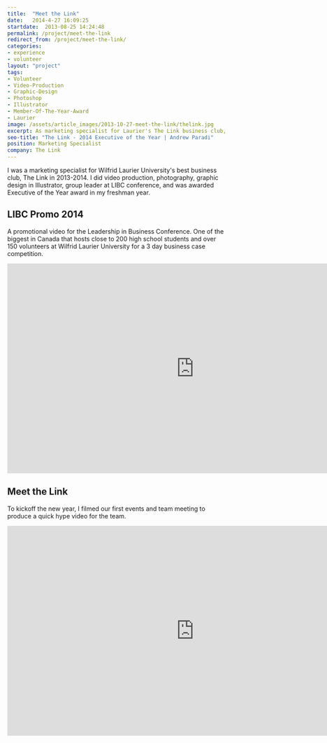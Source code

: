 ```yaml
---
title:  "Meet the Link"
date:   2014-4-27 16:09:25
startdate:  2013-08-25 14:24:48
permalink: /project/meet-the-link
redirect_from: /project/meet-the-link/
categories:
- experience
- volunteer
layout: "project"
tags:
- Volunteer
- Video-Production
- Graphic-Design
- Photoshop
- Illustrator
- Member-Of-The-Year-Award
- Laurier
image: /assets/article_images/2013-10-27-meet-the-link/thelink.jpg
excerpt: As marketing specialist for Laurier's The Link business club, I got diverse experience in digital marketing and was awarded Executive of the Year.
seo-title: "The Link - 2014 Executive of the Year | Andrew Paradi"
position: Marketing Specialist
company: The Link
---
```


I was a marketing specialist for Wilfrid Laurier University's best business club, The Link in 2013-2014. I did video production, photography, graphic design in Illustrator, group leader at LIBC conference, and was awarded Executive of the Year award in my freshman year.

LIBC Promo 2014
-----
A promotional video for the Leadership in Business Conference. One of the biggest in Canada that hosts close to 200 high school students and over 150 volunteers at Wilfrid Laurier University for a 3 day business case competition.

<iframe width="853" height="480" src="https://www.youtube-nocookie.com/embed/WQnrlGDkedw?rel=0&amp;showinfo=0" frameborder="0" allowfullscreen></iframe>

Meet the Link
-----
To kickoff the new year, I filmed our first events and team meeting to produce a quick hype video for the team.

<iframe width="853" height="480" src="https://www.youtube-nocookie.com/embed/gOXp1YXf-yg?rel=0&amp;showinfo=0" frameborder="0" allowfullscreen></iframe>
